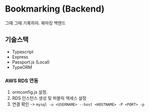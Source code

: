 # Bookmarking (Backend)

그때 그때 기록하자. 북마킹 백엔드

## 기술스택

- Typescript
- Express
- Passport.js (Local)
- TypeORM

### AWS RDS 연동

1. ormconfig.js 설정.
2. RDS 인스턴스 생성 및 퍼블릭 액세스 설정
3. 연결 확인 -> `mysql -u <USERNAME> --host <HOSTNAME> -P <PORT> -p`
